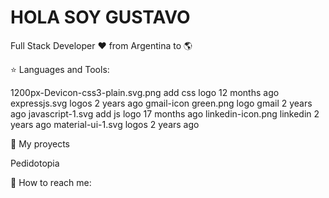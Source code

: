 # HOLA SOY GUSTAVO
Full Stack Developer ❤️ from Argentina to 🌎

  
⭐ Languages and Tools:

1200px-Devicon-css3-plain.svg.png
add css logo
12 months ago
expressjs.svg
logos
2 years ago
gmail-icon green.png
logo gmail
2 years ago
javascript-1.svg
add js logo
17 months ago
linkedin-icon.png
linkedin
2 years ago
material-ui-1.svg
logos
2 years ago 


 
📌 My proyects

Pedidotopia

 
📎 How to reach me:
  